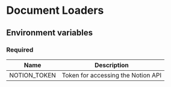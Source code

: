 # Document Loaders

## Environment variables

### Required

| Name         | Description                                 |
|--------------|---------------------------------------------|
| NOTION_TOKEN | Token for accessing the Notion API          |

